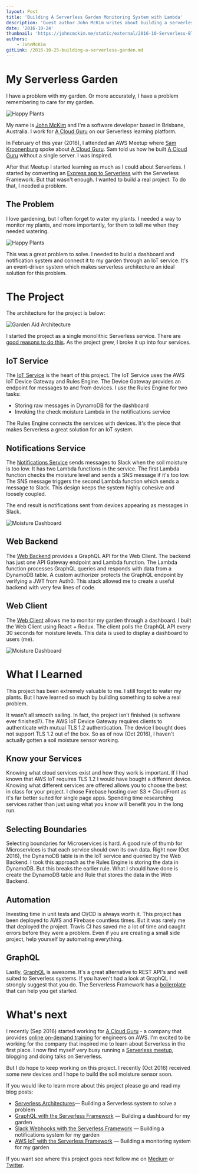 ```yaml
---
layout: Post
title: 'Building A Serverless Garden Monitoring System with Lambda'
description: 'Guest author John McKim writes about building a serverless garden monitoring system with the Serverless Framework and AWS Lambda.'
date: '2016-10-24'
thumbnail: 'https://johncmckim.me/static/external/2016-10-Serverless-Blog/happy-plants-thumb.jpg'
authors:
    - JohnMcKim
gitLink: /2016-10-25-building-a-serverless-garden.md
---
```


**My Serverless Garden**
====================
I have a problem with my garden. Or more accurately, I have a problem remembering to care for my garden.

![Happy Plants](https://johncmckim.me/static/external/2016-10-Serverless-Blog/happy-plants-md.jpg)

My name is [John McKim](https://twitter.com/johncmckim) and I'm a software developer based in Brisbane, Australia. I work for [A Cloud Guru](https://acloud.guru) on our Serverless learning platform.

In February of this year (2016), I attended an AWS Meetup where [Sam Kroonenburg](https://twitter.com/samkroon) spoke about [A Cloud Guru](https://acloud.guru). Sam told us how he built [A Cloud Guru](https://acloud.guru) without a single server. I was inspired.

After that Meetup I started learning as much as I could about Serverless. I started by converting an [Express app to Serverless](https://blog.johncmckim.me/express-to-aws-lambda-part-1-a057096abe34) with the Serverless Framework. But that wasn't enough. I wanted to build a real project. To do that, I needed a problem.

**The Problem**
--------
I love gardening, but I often forget to water my plants. I needed a way to monitor my plants, and more importantly, for them to tell me when they needed watering.

![Happy Plants](https://johncmckim.me/static/external/2016-10-Serverless-Blog/wilting-plants.jpg)

This was a great problem to solve. I needed to build a dashboard and notification system and connect it to my garden through an IoT service. It's an event-driven system which makes serverless architecture an ideal solution for this problem.

**The Project**
====================
The architecture for the project is below:

![Garden Aid Architecture](https://johncmckim.me/static/external/2016-10-Serverless-Blog/architecture.png)

I started the project as a single monolithic Serverless service. There are [good reasons to do this](http://martinfowler.com/bliki/MonolithFirst.html). As the project grew, I broke it up into four services.

**IoT Service**
--------
The [IoT Service](https://github.com/garden-aid/iot-hub) is the heart of this project. The IoT Service uses the AWS IoT Device Gateway and Rules Engine. The Device Gateway provides an endpoint for messages to and from devices. I use the Rules Engine for two tasks:

- Storing raw messages in DynamoDB for the dashboard
- Invoking the check moisture Lambda in the notifications service

The Rules Engine connects the services with devices. It's the piece that makes Serverless a great solution for an IoT system.

**Notifications Service**
--------
The [Notifications Service](https://github.com/garden-aid/chat-bff) sends messages to Slack when the soil moisture is too low. It has two Lambda functions in the service. The first Lambda function checks the moisture level and sends a SNS message if it's too low. The SNS message triggers the second Lambda function which sends a message to Slack. This design keeps the system highly cohesive and loosely coupled.

The end result is notifications sent from devices appearing as messages in Slack.

![Moisture Dashboard](https://johncmckim.me/static/external/2016-10-Serverless-Blog/slack-notifications.png)

**Web Backend**
--------
The [Web Backend](https://github.com/garden-aid/web-bff) provides a GraphQL API for the Web Client. The backend has just one API Gateway endpoint and Lambda function. The Lambda function processes GraphQL queries and responds with data from a DynamoDB table. A custom authorizer protects the GraphQL endpoint by verifying a JWT from Auth0. This stack allowed me to create a useful backend with very few lines of code.

**Web Client**
--------
The [Web Client](https://github.com/garden-aid/web-client) allows me to monitor my garden through a dashboard. I built the Web Client using React + Redux. The client polls the GraphQL API every 30 seconds for moisture levels. This data is used to display a dashboard to users (me).

![Moisture Dashboard](https://johncmckim.me/static/external/2016-10-Serverless-Blog/moisture-dashboard.jpg)

**What I Learned**
====================

This project has been extremely valuable to me. I still forget to water my plants. But I have learned so much by building something to solve a real problem.

It wasn't all smooth sailing. In fact, the project isn't finished (is software ever finished?). The AWS IoT Device Gateway requires clients to authenticate with mutual TLS 1.2 authentication. The device I bought does not support TLS 1.2 out of the box. So as of now (Oct 2016), I haven't actually gotten a soil moisture sensor working.

**Know your Services**
--------
Knowing what cloud services exist and how they work is important. If I had known that AWS IoT requires TLS 1.2 I would have bought a different device. Knowing what different services are offered allows you to choose the best in class for your project. I chose Firebase hosting over S3 + CloudFront as it's far better suited for single page apps. Spending time researching services rather than just using what you know will benefit you in the long run.

**Selecting Boundaries**
--------
Selecting boundaries for Microservices is hard. A good rule of thumb for Microservices is that each service should own its own data. Right now (Oct 2016), the DynamoDB table is in the IoT service and queried by the Web Backend. I took this approach as the Rules Engine is storing the data in DynamoDB. But this breaks the earlier rule. What I should have done is create the DynamoDB table and Rule that stores the data in the Web Backend.

**Automation**
--------
Investing time in unit tests and CI/CD is always worth it. This project has been deployed to AWS and Firebase countless times. But it was rarely me that deployed the project. Travis CI has saved me a lot of time and caught errors before they were a problem. Even if you are creating a small side project, help yourself by automating everything.

**GraphQL**
--------
Lastly, [GraphQL](http://graphql.org/) is awesome. It's a great alternative to REST API's and well suited to Serverless systems. If you haven't had a look at GraphQL I strongly suggest that you do. The Serverless Framework has a [boilerplate](https://github.com/serverless/serverless-graphql) that can help you get started.

**What's next**
====================

I recently (Sep 2016) started working for [A Cloud Guru](https://acloud.guru) - a company that provides [online on-demand training](https://acloud.guru/courses) for engineers on AWS. I'm excited to be working for the company that inspired me to learn about Serverless in the first place. I now find myself very busy running a [Serverless meetup](https://www.meetup.com/Brisbane-Serverless-Meetup-Group/), blogging and doing talks on Serverless.

But I do hope to keep working on this project. I recently (Oct 2016) received some new devices and I hope to build the soil moisture sensor soon.

If you would like to learn more about this project please go and read my blog posts:

- [Serverless Architectures](https://serverless.zone/serverless-architectures-9e23af71097a)&mdash;
Building a Serverless system to solve a problem
- [GraphQL with the Serverless Framework](https://serverless.zone/graphql-with-the-serverless-framework-79924829a8ca)
 &mdash;
 Building a dashboard for my garden
- [Slack Webhooks with the Serverless Framework](https://serverless.zone/slack-webhooks-with-the-serverless-framework-4c01bb3c1411)
 &mdash;
 Building a notifications system for my garden
- [AWS IoT with the Serverless Framework](https://serverless.zone/iot-with-the-serverless-framework-e228fae87be)
 &mdash;
 Building a monitoring system for my garden

If you want see where this project goes next follow me on [Medium](https://medium.com/@johncmckim) or [Twitter](https://twitter.com/johncmckim).
